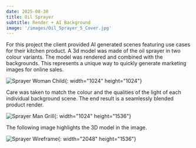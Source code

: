 ```yaml
---
date: 2025-08-30 
title: Oil Sprayer
subtitle: Render + AI Background
image: '/images/Oil_Sprayer_5_Cover.jpg'
---
```

For this project the client provided AI generated scenes featuring use cases for their kitchen product. A 3d model was made of the oil sprayer in two colour variants. The model was rendered and combined with the backgrounds. This represents a unique way to quickly generate marketing images for online sales.

![Sprayer Woman Child](/images/Oil_Sprayer_10_White.jpg){: width="1024" height="1024"}

Care was taken to match the colour and the qualities of the light of each individual background scene. The end result is a seamlessly blended product render. 

![Sprayer Man Grill](/images/Oil_Sprayer_1_White.jpg){: width="1024" height="1536"}

The following image highlights the 3D model in the image.

![Sprayer Wireframe](/images/Oil_Sprayer_4_WireframeCombo.jpg){: width="2048" height="1536"}
